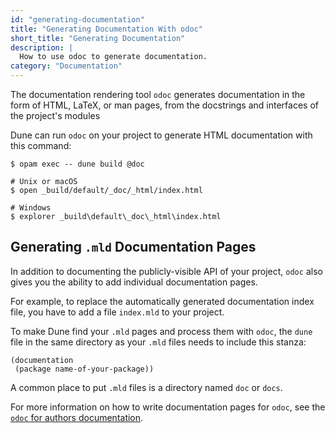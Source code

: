 ```yaml
---
id: "generating-documentation"
title: "Generating Documentation With odoc"
short_title: "Generating Documentation"
description: |
  How to use odoc to generate documentation.
category: "Documentation"
---
```


The documentation rendering tool `odoc` generates documentation
in the form of HTML, LaTeX, or man pages,
from the docstrings and interfaces of the project's modules

Dune can run `odoc` on your project to generate HTML documentation with this command:

```shell
$ opam exec -- dune build @doc

# Unix or macOS
$ open _build/default/_doc/_html/index.html

# Windows
$ explorer _build\default\_doc\_html\index.html
```

## Generating `.mld` Documentation Pages

In addition to documenting the publicly-visible API of your project,
`odoc` also gives you the ability to add individual documentation pages.

For example, to replace the automatically generated documentation
index file, you have to add a file `index.mld` to your project.

To make Dune find your `.mld` pages and process them with `odoc`,
the `dune` file in the same directory as your `.mld` files needs to
include this stanza:

```
(documentation
 (package name-of-your-package))
```

A common place to put `.mld` files is a directory named `doc` or `docs`.

For more information on how to write documentation pages for `odoc`,
see the [`odoc` for authors documentation](https://ocaml.github.io/odoc/odoc/odoc_for_authors.html).
